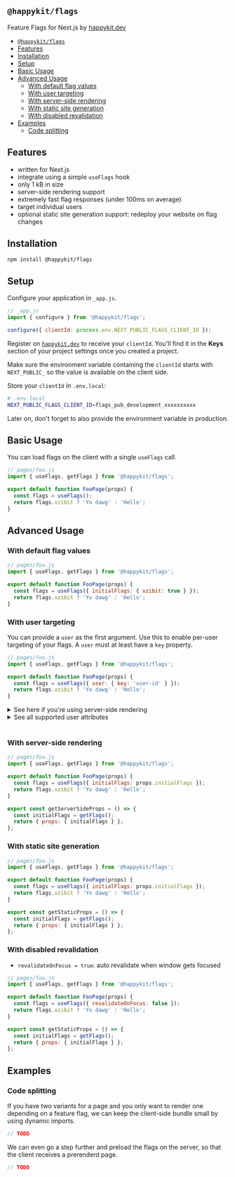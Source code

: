 ## `@happykit/flags`

Feature Flags for Next.js by [happykit.dev](https://happykit.dev/)

- [`@happykit/flags`](#happykitflags)
- [Features](#features)
- [Installation](#installation)
- [Setup](#setup)
- [Basic Usage](#basic-usage)
- [Advanced Usage](#advanced-usage)
  - [With default flag values](#with-default-flag-values)
  - [With user targeting](#with-user-targeting)
  - [With server-side rendering](#with-server-side-rendering)
  - [With static site generation](#with-static-site-generation)
  - [With disabled revalidation](#with-disabled-revalidation)
- [Examples](#examples)
  - [Code splitting](#code-splitting)

## Features

- written for Next.js
- integrate using a simple `useFlags` hook
- only 1 kB in size
- server-side rendering support
- extremely fast flag responses (under 100ms on average)
- target individual users
- optional static site generation support: redeploy your website on flag changes

## Installation

```
npm install @happykit/flags
```

## Setup

Configure your application in `_app.js`.

```js
// _app.js
import { configure } from '@happykit/flags';

configure({ clientId: process.env.NEXT_PUBLIC_FLAGS_CLIENT_ID });
```

Register on [`happykit.dev`](https://happykit.dev/signup) to receive your `clientId`. You'll find it in the **Keys** section of your project settings once you created a project.

Make sure the environment variable containing the `clientId` starts with `NEXT_PUBLIC_` so the value is available on the client side.

Store your `clientId` in `.env.local`:

```bash
# .env.local
NEXT_PUBLIC_FLAGS_CLIENT_ID=flags_pub_development_xxxxxxxxxx
```

Later on, don't forget to also provide the environment variable in production.

## Basic Usage

You can load flags on the client with a single `useFlags` call.

```js
// pages/foo.js
import { useFlags, getFlags } from '@happykit/flags';

export default function FooPage(props) {
  const flags = useFlags();
  return flags.xzibit ? 'Yo dawg' : 'Hello';
}
```

## Advanced Usage

### With default flag values

```js
// pages/foo.js
import { useFlags, getFlags } from '@happykit/flags';

export default function FooPage(props) {
  const flags = useFlags({ initialFlags: { xzibit: true } });
  return flags.xzibit ? 'Yo dawg' : 'Hello';
}
```

### With user targeting

You can provide a `user` as the first argument. Use this to enable per-user targeting of your flags. A `user` must at least have a `key` property.

```js
// pages/foo.js
import { useFlags, getFlags } from '@happykit/flags';

export default function FooPage(props) {
  const flags = useFlags({ user: { key: 'user-id' } });
  return flags.xzibit ? 'Yo dawg' : 'Hello';
}
```

<details>
<summary>See here if you're using server-side rendering</summary>

Or if you're using [prerendering](#with-server-side-rendering)

```js
// pages/foo.js
import { useFlags, getFlags } from '@happykit/flags';

export default function FooPage(props) {
  const flags = useFlags({
    user: props.user,
    initialFlags: props.initialFlags,
  });
  return flags.xzibit ? 'Yo dawg' : 'Hello';
}

export const getServerSideProps = () => {
  const user = { key: 'user-id' };
  const initialFlags = getFlags(user);
  return { props: { user, initialFlags } };
};
```

</details>

<details>

<summary>See all supported user attributes</summary>

Provide any of these attributes to store them in HappyKit. You will be able to use them for targeting specific users based on rules later on.

- `key` _(string)_: Unique key for this user
- `email` _(string)_: Email-Address
- `name` _(string)_: Full name or nickname
- `avatar` _(string)_: URL to users profile picture
- `country` _(string)_: Two-letter uppercase country-code of user's county, see [ISO 3166-1](https://en.wikipedia.org/wiki/ISO_3166-1)

</details>

<br />

### With server-side rendering

```js
// pages/foo.js
import { useFlags, getFlags } from '@happykit/flags';

export default function FooPage(props) {
  const flags = useFlags({ initialFlags: props.initialFlags });
  return flags.xzibit ? 'Yo dawg' : 'Hello';
}

export const getServerSideProps = () => {
  const initialFlags = getFlags();
  return { props: { initialFlags } };
};
```

### With static site generation

```js
// pages/foo.js
import { useFlags, getFlags } from '@happykit/flags';

export default function FooPage(props) {
  const flags = useFlags({ initialFlags: props.initialFlags });
  return flags.xzibit ? 'Yo dawg' : 'Hello';
}

export const getStaticProps = () => {
  const initialFlags = getFlags();
  return { props: { initialFlags } };
};
```

### With disabled revalidation

- `revalidateOnFocus = true`: auto revalidate when window gets focused

```js
// pages/foo.js
import { useFlags, getFlags } from '@happykit/flags';

export default function FooPage(props) {
  const flags = useFlags({ revalidateOnFocus: false });
  return flags.xzibit ? 'Yo dawg' : 'Hello';
}

export const getStaticProps = () => {
  const initialFlags = getFlags();
  return { props: { initialFlags } };
};
```

## Examples

### Code splitting

If you have two variants for a page and you only want to render one depending on a feature flag, we can keep the client-side bundle small by using dynamic imports.

```js
// TODO
```

We can even go a step further and preload the flags on the server, so that the client receives a prerenderd page.

```js
// TODO
```
